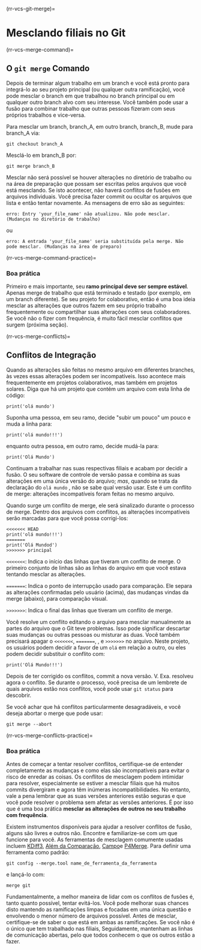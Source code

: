 (rr-vcs-git-merge)=
# Mesclando filiais no Git

(rr-vcs-merge-command)=
## O `git merge` Comando

Depois de terminar algum trabalho em um branch e você está pronto para integrá-lo ao seu projeto principal (ou qualquer outra ramificação), você pode mesclar o branch em que trabalhou no branch principal ou em qualquer outro branch alvo com seu interesse. Você também pode usar a fusão para combinar trabalho que outras pessoas fizeram com seus próprios trabalhos e vice-versa.

Para mesclar um branch, branch_A, em outro branch, branch_B, mude para branch_A via:
```
git checkout branch_A
```
Mesclá-lo em branch_B por:

```
git merge branch_B
```

Mesclar não será possível se houver alterações no diretório de trabalho ou na área de preparação que possam ser escritas pelos arquivos que você está mesclando. Se isto acontecer, não haverá conflitos de fusões em arquivos individuais. Você precisa fazer commit ou ocultar os arquivos que lista e então tentar novamente. As mensagens de erro são as seguintes:

```
erro: Entry 'your_file_name' não atualizou. Não pode mesclar. (Mudanças no diretório de trabalho)
```

ou

```
erro: A entrada 'your_file_name' seria substituída pela merge. Não pode mesclar. (Mudanças na área de preparo)
```

(rr-vcs-merge-command-practice)=
### Boa prática

Primeiro e mais importante, seu **ramo principal deve ser sempre estável**. Apenas merge de trabalho que está terminado e testado (por exemplo, em um branch diferente). Se seu projeto for colaborativo, então é uma boa ideia mesclar as alterações que outros fazem em seu próprio trabalho frequentemente ou compartilhar suas alterações com seus colaboradores. Se você não o fizer com frequência, é muito fácil mesclar conflitos que surgem (próxima seção).

(rr-vcs-merge-conflicts)=
## Conflitos de Integração

Quando as alterações são feitas no mesmo arquivo em diferentes branches, às vezes essas alterações podem ser incompatíveis. Isso acontece mais frequentemente em projetos colaborativos, mas também em projetos solares. Diga que há um projeto que contém um arquivo com esta linha de código:

```
print('olá mundo')
```

Suponha uma pessoa, em seu ramo, decide "subir um pouco" um pouco e muda a linha para:

```
print('olá mundo!!!')
```

enquanto outra pessoa, em outro ramo, decide mudá-la para:

```
print('Olá Mundo')
```

Continuam a trabalhar nas suas respectivas filiais e acabam por decidir a fusão. O seu software de controle de versão passa e combina as suas alterações em uma única versão do arquivo; *mas*, quando se trata da declaração do `olá mundo` , não se sabe qual versão usar. Este é um conflito de merge: alterações incompatíveis foram feitas no mesmo arquivo.

Quando surge um conflito de merge, ele será sinalizado durante o processo de merge. Dentro dos arquivos com conflitos, as alterações incompatíveis serão marcadas para que você possa corrigi-los:

```
<<<<<<< HEAD
print('olá mundo!!!')
=======
print('Olá Mundod')
>>>>>>> principal
```
`<<<<<<<`: Indica o início das linhas que tiveram um conflito de merge. O primeiro conjunto de linhas são as linhas do arquivo em que você estava tentando mesclar as alterações.

`=======`: Indica o ponto de interrupção usado para comparação. Ele separa as alterações confirmadas pelo usuário (acima), das mudanças vindas da merge (abaixo), para comparação visual.

`>>>>>>>`: Indica o final das linhas que tiveram um conflito de merge.

Você resolve um conflito editando o arquivo para mesclar manualmente as partes do arquivo que o Git teve problemas. Isso pode significar descartar suas mudanças ou outras pessoas ou misturar as duas. Você também precisará apagar o `<<<<<<<`, `=======`, , e `>>>>>>>` no arquivo. Neste projeto, os usuários podem decidir a favor de um `olá` em relação a outro, ou eles podem decidir substituir o conflito com:

```
print('Olá Mundo!!!')
```

Depois de ter corrigido os conflitos, commit a nova versão. V. Exa. resolveu agora o conflito. Se durante o processo, você precisa de um lembrete de quais arquivos estão nos conflitos, você pode usar `git status` para descobrir.

Se você achar que há conflitos particularmente desagradáveis, e você deseja abortar o merge que pode usar:
```
git merge --abort
```

(rr-vcs-merge-conflicts-practice)=
### Boa prática

Antes de começar a tentar resolver conflitos, certifique-se de entender completamente as mudanças e como elas são incompatíveis para evitar o risco de enredar as coisas. Os conflitos de mesclagem podem intimidar para resolver, especialmente se estiver a mesclar filiais que há muitos commits divergiram e agora têm inúmeras incompatibilidades. No entanto, vale a pena lembrar que as suas versões anteriores estão seguras e que você pode resolver o problema sem afetar as versões anteriores. É por isso que é uma boa prática **mesclar as alterações de outros no seu trabalho com frequência**.

Existem instrumentos disponíveis para ajudar a resolver conflitos de fusão, alguns são livres e outros não. Encontre e familiarize-se com um que funcione para você. As ferramentas de mesclagem comumente usadas incluem [KDiff3](http://kdiff3.sourceforge.net/), [Além da Comparação](https://www.scootersoftware.com/), [Campo](http://meldmerge.org/)e [P4Merge](https://www.perforce.com/products/helix-core-apps/merge-diff-tool-p4merge). Para definir uma ferramenta como padrão:

```
git config --merge.tool name_de_ferramenta_da_ferramenta
```

e lançá-lo com:

```
merge git
```

Fundamentalmente, a melhor maneira de lidar com os conflitos de fusões é, tanto quanto possível, tentar evitá-los. Você pode melhorar suas chances disto mantendo as ramificações limpas e focadas em uma única questão e envolvendo o menor número de arquivos possível. Antes de mesclar, certifique-se de saber o que está em ambas as ramificações. Se você não é o único que tem trabalhado nas filiais, Seguidamente, mantenham as linhas de comunicação abertas, pelo que todos conhecem o que os outros estão a fazer.
